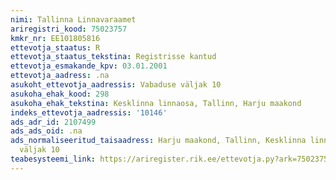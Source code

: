 ```yaml
---
nimi: Tallinna Linnavaraamet
ariregistri_kood: 75023757
kmkr_nr: EE101805816
ettevotja_staatus: R
ettevotja_staatus_tekstina: Registrisse kantud
ettevotja_esmakande_kpv: 03.01.2001
ettevotja_aadress: .na
asukoht_ettevotja_aadressis: Vabaduse väljak 10
asukoha_ehak_kood: 298
asukoha_ehak_tekstina: Kesklinna linnaosa, Tallinn, Harju maakond
indeks_ettevotja_aadressis: '10146'
ads_adr_id: 2107499
ads_ads_oid: .na
ads_normaliseeritud_taisaadress: Harju maakond, Tallinn, Kesklinna linnaosa, Vabaduse
  väljak 10
teabesysteemi_link: https://ariregister.rik.ee/ettevotja.py?ark=75023757&ref=rekvisiidid
---
```

